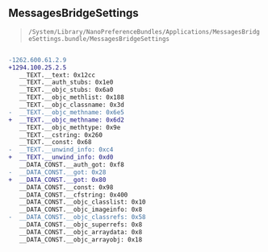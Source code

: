 ## MessagesBridgeSettings

> `/System/Library/NanoPreferenceBundles/Applications/MessagesBridgeSettings.bundle/MessagesBridgeSettings`

```diff

-1262.600.61.2.9
+1294.100.25.2.5
   __TEXT.__text: 0x12cc
   __TEXT.__auth_stubs: 0x1e0
   __TEXT.__objc_stubs: 0x6a0
   __TEXT.__objc_methlist: 0x188
   __TEXT.__objc_classname: 0x3d
-  __TEXT.__objc_methname: 0x6e5
+  __TEXT.__objc_methname: 0x6d2
   __TEXT.__objc_methtype: 0x9e
   __TEXT.__cstring: 0x260
   __TEXT.__const: 0x68
-  __TEXT.__unwind_info: 0xc4
+  __TEXT.__unwind_info: 0xd0
   __DATA_CONST.__auth_got: 0xf8
-  __DATA_CONST.__got: 0x28
+  __DATA_CONST.__got: 0x80
   __DATA_CONST.__const: 0x98
   __DATA_CONST.__cfstring: 0x400
   __DATA_CONST.__objc_classlist: 0x10
   __DATA_CONST.__objc_imageinfo: 0x8
-  __DATA_CONST.__objc_classrefs: 0x58
   __DATA_CONST.__objc_superrefs: 0x8
   __DATA_CONST.__objc_arraydata: 0x8
   __DATA_CONST.__objc_arrayobj: 0x18

```
